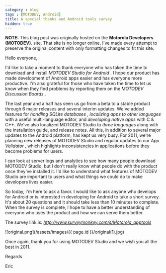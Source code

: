 ```yaml
---
category : blog
tags : [MOTODEV, Android]
title: A special thanks and Android tools survey
hidden: true
---
```

**NOTE:** This blog post was originally hosted on the **Motorola Developers (MOTODEV)**. site. That site is no longer online. I've made every attempt to preserve the original content with only formatting changes to fit this site.

Hello everyone,

I'd like to take a moment to thank everyone who has taken the time to
download and install *MOTODEV Studio for Android* . I hope our product
has made development of Android apps easier and has everyone more
productive. I'm also grateful for those who have taken the time to let
us know when they find problems by reporting them on the *MOTODEV
Discussion Boards* .

The last year and a half has seen us go from a beta to a stable product
through 6 major releases and several interim updates. We've added
features for *handling SQLite databases* , *localizing apps to other
languages* with a useful multi-language editor, and *developing native
apps* with C & C++. We've also localized MOTODEV Studio to *three
languages* along with the installation guide, and release notes. All
this, in addition to several major updates to the Android platform, has
kept us very busy. For 2011, we're planning new releases of MOTODEV
Studio and regular updates to our *App Validator* , which highlights
inconsistencies in applications before they become problems for users.

I can look at server logs and analytics to see how many people download
MOTODEV Studio, but I don't really know what people do with the product
once they've installed it. I'd like to understand what features of
MOTODEV Studio are important to users and what things we could do to
make developers lives easier.

So today, I'm here to ask a favor. I would like to ask anyone who
develops for Android or is interested in developing for Android to take
a short survey. It's about 20 questions and it should take less than 10
minutes to complete. When the survey is complete, I hope to have a
better understanding of everyone who uses the product and how we can
serve them better.

The survey link is: *http://www.surveymonkey.com/s/Motorola_apptools*

![original.png](/assets/images/{{ page.id }}/original(1).jpg)

Once again, thank you for using MOTODEV Studio and we wish you all the
best in 2011.

Regards

Eric
